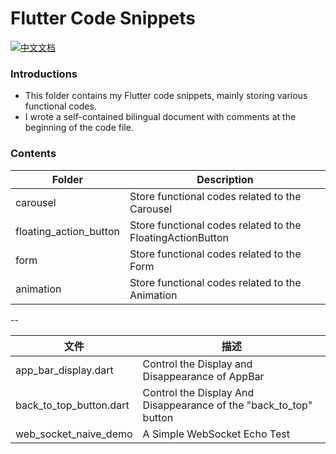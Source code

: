 # Flutter Code Snippets

[![中文文档](https://img.shields.io/badge/文档-中文-blue?style=flat-square)](README_ZH.md)

### Introductions
- This folder contains my Flutter code snippets, mainly storing various functional codes.
- I wrote a self-contained bilingual document with comments at the beginning of the code file.

### Contents
 Folder          | Description      |
|---------------|----------------------|
| carousel |Store functional codes related to the Carousel      |
| floating_action_button | Store functional codes related to the FloatingActionButton      |
| form |Store functional codes related to the Form      |
| animation |Store functional codes related to the Animation      |

--

| 文件          | 描述      |
|---------------|----------------------|
| app_bar_display.dart | Control the Display and Disappearance of AppBar     |
| back_to_top_button.dart	| Control the Display And Disappearance of the "back_to_top" button |
| web_socket_naive_demo | A Simple WebSocket Echo Test      |
